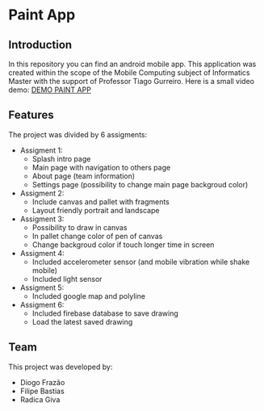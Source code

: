 # Paint App

## Introduction
In this repository you can find an android mobile app.
This application was created within the scope of the Mobile Computing subject of Informatics Master with the support of Professor Tiago Gurreiro.
Here is a small video demo: [DEMO PAINT APP](https://drive.google.com/file/d/1BUqp4dVmR9_ijIhxtbHAi1MZMt9ZgnYo/view?usp=sharing)

## Features
The project was divided by 6 assigments:
- Assigment 1:
  - Splash intro page
  - Main page with navigation to others page
  - About page (team information)
  - Settings page (possibility to change main page backgroud color)
- Assigment 2:
  - Include canvas and pallet with fragments
  - Layout friendly portrait and landscape
- Assigment 3:
  - Possibility to draw in canvas
  - In pallet change color of pen of canvas
  - Change backgroud color if touch longer time in screen
- Assigment 4:
  - Included accelerometer sensor (and mobile vibration while shake mobile)
  - Included light sensor
- Assigment 5:
  - Included google map and polyline
- Assigment 6:
  - Included firebase database to save drawing
  - Load the latest saved drawing

## Team
This project was developed by:
- Diogo Frazão
- Filipe Bastias
- Radica Giva

